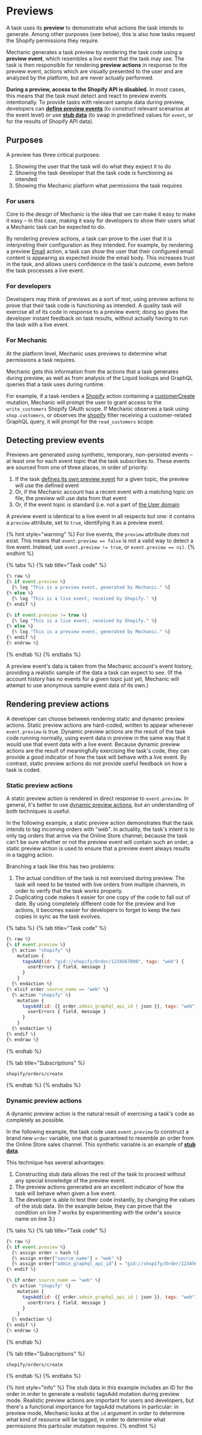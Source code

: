# Previews

A task uses its **preview** to demonstrate what actions the task intends to generate. Among other purposes (see below), this is also how tasks request the Shopify permissions they require.

Mechanic generates a task preview by rendering the task code using a **preview event**, which resembles a live event that the task may see. The task is then responsible for rendering **preview actions** in response to the preview event, actions which are visually presented to the user and are analyzed by the platform, but are never actually performed.

**During a preview, access to the Shopify API is disabled.** In most cases, this means that the task must detect and react to preview events intentionally. To provide tasks with relevant sample data during preview, developers can [**define preview events**](events.md) (to construct relevant scenarios at the event level) or use [**stub data**](stub-data.md) (to swap in predefined values for `event`, or for the results of Shopify API data).

## Purposes

A preview has three critical purposes:

1. Showing the user that the task will do what they expect it to do
2. Showing the task developer that the task code is functioning as intended
3. Showing the Mechanic platform what permissions the task requires

### For users

Core to the design of Mechanic is the idea that we can make it easy to make it easy – in this case, making it easy for developers to show their users what a Mechanic task can be expected to do.

By rendering preview actions, a task can prove to the user that it is interpreting their configuration as they intended. For example, by rendering a preview [Email](../../actions/email.md) action, a task can show the user that their configured email content is appearing as expected inside the email body. This increases trust in the task, and allows users confidence in the task's outcome, even before the task processes a live event.

### For developers

Developers may think of previews as a sort of test, using preview actions to prove that their task code is functioning as intended. A quality task will exercise all of its code in response to a preview event; doing so gives the developer instant feedback on task results, without actually having to run the task with a live event.

### For Mechanic

At the platform level, Mechanic uses previews to determine what permissions a task requires.

Mechanic gets this information from the actions that a task generates during preview, as well as from analysis of the Liquid lookups and GraphQL queries that a task uses during runtime.

For example, if a task renders a [Shopify](../../actions/integrations/shopify.md) action containing a [customerCreate](https://shopify.dev/docs/admin-api/graphql/reference/customers/customercreate) mutation, Mechanic will prompt the user to grant access to the `write_customers` Shopify OAuth scope. If Mechanic observes a task using `shop.customers`, or observes the [shopify](../../../platform/liquid/filters.md#shopify) filter receiving a customer-related GraphQL query, it will prompt for the `read_customers` scope.

## Detecting preview events

Previews are generated using synthetic, temporary, non-persisted events – at least one for each event topic that the task subscribes to. These events are sourced from one of three places, in order of priority:

1. If the task [defines its own preview event](events.md) for a given topic, the preview will use the defined event
2. Or, if the Mechanic account has a recent event with a matching topic on file, the preview will use data from that event
3. Or, if the event topic is standard (i.e. not a part of [the User domain](../../../platform/events/)

A preview event is identical to a live event in all respects but one: it contains a `preview` attribute, set to `true`, identifying it as a preview event.

{% hint style="warning" %}
For live events, the `preview` attribute does not exist. This means that `event.preview == false` is not a valid way to detect a live event. Instead, use `event.preview != true`, or `event.preview == nil`.
{% endhint %}

{% tabs %}
{% tab title="Task code" %}
```javascript
{% raw %}
{% if event.preview %}
  {% log "This is a preview event, generated by Mechanic." %}
{% else %}
  {% log "This is a live event, received by Shopify." %}
{% endif %}

{% if event.preview != true %}
  {% log "This is a live event, received by Shopify." %}
{% else %}
  {% log "This is a preview event, generated by Mechanic." %}
{% endif %}
{% endraw %}
```
{% endtab %}
{% endtabs %}

A preview event's data is taken from the Mechanic account's event history, providing a realistic sample of the data a task can expect to see. (If the account history has no events for a given topic just yet, Mechanic will attempt to use anonymous sample event data of its own.)

## Rendering preview actions

A developer can choose between rendering static and dynamic preview actions. Static preview actions are hard-coded, written to appear whenever `event.preview` is true. Dynamic preview actions are the result of the task code running normally, using event data in preview in the same way that it would use that event data with a live event. Because dynamic preview actions are the result of meaningfully exercising the task's code, they can provide a good indicator of how the task will behave with a live event. By contrast, static preview actions do not provide useful feedback on how a task is coded.

### Static preview actions

A static preview action is rendered in direct response to `event.preview`. In general, it's better to use [dynamic preview actions](./#dynamic-preview-actions), but an understanding of both techniques is useful.

In the following example, a static preview action demonstrates that the task intends to tag incoming orders with "web". In actuality, the task's intent is to only tag orders that arrive via the Online Store channel; because the task can't be sure whether or not the preview event will contain such an order, a static preview action is used to ensure that a preview event always results in a tagging action.

Branching a task like this has two problems:

1. The actual condition of the task is not exercised during preview. The task will need to be tested with live orders from multiple channels, in order to verify that the task works properly.
2. Duplicating code makes it easier for one copy of the code to fall out of date. By using completely different code for the preview and live actions, it becomes easier for developers to forget to keep the two copies in sync as the task evolves.

{% tabs %}
{% tab title="Task code" %}
```javascript
{% raw %}
{% if event.preview %}
  {% action "shopify" %}
    mutation {
      tagsAdd(id: "gid://shopify/Order/1234567890", tags: "web") {
        userErrors { field, message }
      }
    }
  {% endaction %}
{% elsif order.source_name == "web" %}
  {% action "shopify" %}
    mutation {
      tagsAdd(id: {{ order.admin_graphql_api_id | json }}, tags: "web") {
        userErrors { field, message }
      }
    }
  {% endaction %}
{% endif %}
{% endraw %}
```
{% endtab %}

{% tab title="Subscriptions" %}
```
shopify/orders/create
```
{% endtab %}
{% endtabs %}

### Dynamic preview actions

A dynamic preview action is the natural result of exercising a task's code as completely as possible.

In the following example, the task code uses `event.preview` to construct a brand new `order` variable, one that is guaranteed to resemble an order from the Online Store sales channel. This synthetic variable is an example of [**stub data**](stub-data.md).

This technique has several advantages:

1. Constructing stub data allows the rest of the task to proceed without any special knowledge of the preview event.
2. The preview actions generated are an excellent indicator of how the task will behave when given a live event.
3. The developer is able to test their code instantly, by changing the values of the stub data. (In the example below, they can prove that the condition on line 7 works by experimenting with the order's source name on line 3.)

{% tabs %}
{% tab title="Task code" %}
```javascript
{% raw %}
{% if event.preview %}
  {% assign order = hash %}
  {% assign order["source_name"] = "web" %}
  {% assign order["admin_graphql_api_id"] = "gid://shopify/Order/1234567890" %}
{% endif %}

{% if order.source_name == "web" %}
  {% action "shopify" %}
    mutation {
      tagsAdd(id: {{ order.admin_graphql_api_id | json }}, tags: "web") {
        userErrors { field, message }
      }
    }
  {% endaction %}
{% endif %}
{% endraw %}
```
{% endtab %}

{% tab title="Subscriptions" %}
```
shopify/orders/create
```
{% endtab %}
{% endtabs %}

{% hint style="info" %}
The stub data in this example includes an ID for the order in order to generate a realistic tagsAdd mutation during preview mode. Realistic preview actions are important for users and developers, but there's a functional importance for tagsAdd mutations in particular: in preview mode, Mechanic looks at the `id` argument in order to determine what kind of resource will be tagged, in order to determine what permissions this particular mutation requires.
{% endhint %}
